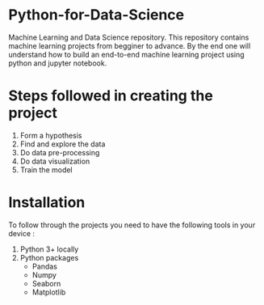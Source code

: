 # Python-for-Data-Science
Machine Learning and Data Science repository. This repository contains machine learning projects from begginer to advance. By the end one will understand how to build an end-to-end machine learning project using python and jupyter notebook. 

# Steps followed in creating the project
1. Form a hypothesis
2. Find and explore the data
3. Do data pre-processing
4. Do data visualization
5. Train the model

# Installation
To follow through the projects you need to have the following tools in your device :
1. Python 3+ locally
2. Python packages
   - Pandas
   - Numpy
   - Seaborn
   - Matplotlib
     
